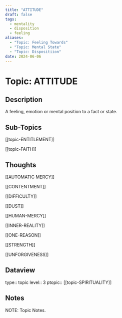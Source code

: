 ```yaml
---
title: "ATTITUDE"
draft: false
tags:
  - mentality
  - disposition
  - feeling
aliases:
  - "Topic: Feeling Towards"
  - "Topic: Mental State"
  - "Topic: Dispositiion"
date: 2024-06-06
---
```

# Topic: ATTITUDE 
## Description
A feeling, emotion or mental position to a fact or state.

## Sub-Topics
[[topic-ENTITLEMENT]]

[[topic-FAITH]]

## Thoughts 
[[AUTOMATIC MERCY]]

[[CONTENTMENT]]

[[DIFFICULTY]]

[[DUST]]

[[HUMAN-MERCY]]

[[INNER-REALITY]]

[[ONE-REASON]]

[[STRENGTH]]

[[UNFORGIVENESS]]

## Dataview
type:: topic
level:: 3
ptopic:: [[topic-SPIRITUALITY]]

## Notes
NOTE: Topic Notes.